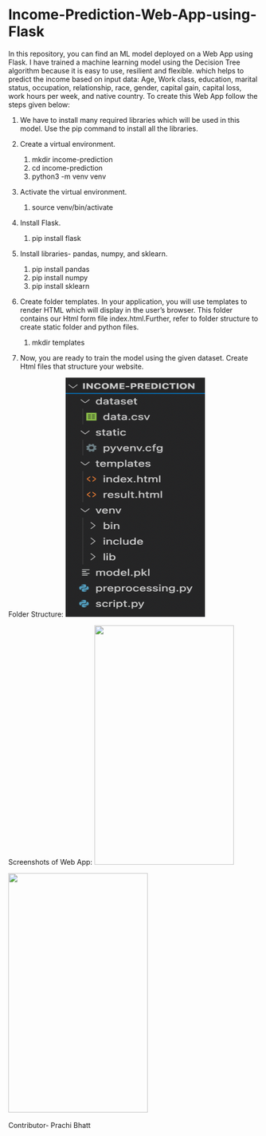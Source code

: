 # Income-Prediction-Web-App-using-Flask

In this repository, you can find an ML model deployed on a Web App using Flask. I have trained a machine learning model using the Decision Tree algorithm because it is easy to use, resilient and flexible. which helps to predict the income based on input data:
Age, Work class, education, marital status, occupation, relationship, race, gender, capital gain, capital loss, work hours per week, and native country.
To create this Web App follow the steps given below:

1. We have to install many required libraries which will be used in this model. Use the pip command to install all the libraries. 

2. Create a virtual environment.
    1. mkdir income-prediction
    2. cd income-prediction
    3. python3 -m venv venv

3. Activate the virtual environment.
    1. source venv/bin/activate
    
4. Install Flask.
    1. pip install flask
    
5. Install libraries- pandas, numpy, and sklearn.
    1. pip install pandas
    2. pip install numpy
    3. pip install sklearn
    
6. Create folder templates. In your application, you will use templates to render HTML which will display in the user’s browser. This folder contains our Html form file index.html.Further, refer to folder structure to create static folder and python files.
    1. mkdir templates

8. Now, you are ready to train the model using the given dataset. Create Html files that structure your website.

Folder Structure:
<img src="images4readme/Folder Structure.png" width="280" height="480">






Screenshots of Web App:
<img src="images4readme/Web App img1.png" width="280" height="480">





<img src="iimages4readme/Web App img2.png" width="280" height="480">




Contributor- Prachi Bhatt
